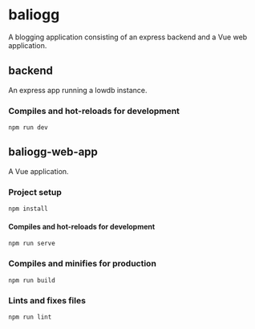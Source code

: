 # baliogg

A blogging application consisting of an express backend and a Vue web application.

## backend

An express app running a lowdb instance.

### Compiles and hot-reloads for development
```
npm run dev
```

## baliogg-web-app

A Vue application.

### Project setup
```
npm install
```

#### Compiles and hot-reloads for development
```
npm run serve
```

### Compiles and minifies for production
```
npm run build
```

### Lints and fixes files
```
npm run lint
```
